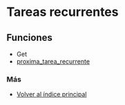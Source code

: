# Tareas recurrentes

## Funciones

  * Get
  * [proxima_tarea_recurrente](./proxima_tarea_recurrente.md)

### Más

  * [Volver al índice principal](../README.md)
